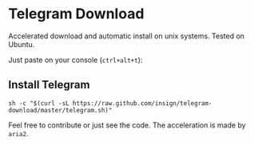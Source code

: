 # Telegram Download
Accelerated download and automatic install on unix systems. Tested on Ubuntu.

Just paste on your console (`ctrl+alt+t`):

## Install Telegram

    sh -c "$(curl -sL https://raw.github.com/insign/telegram-download/master/telegram.sh)"
    
Feel free to contribute or just see the code.
The acceleration is made by `aria2`.

